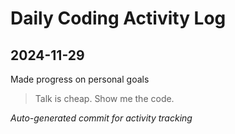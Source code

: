 # Daily Coding Activity Log

## 2024-11-29

Made progress on personal goals

> Talk is cheap. Show me the code.

*Auto-generated commit for activity tracking*
